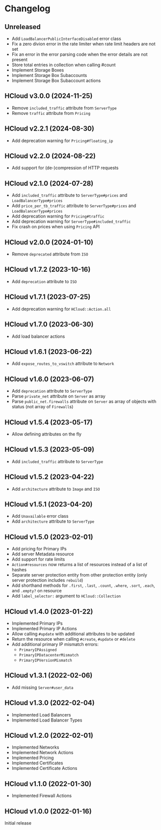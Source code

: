 # Changelog

## Unreleased

- Add `LoadBalancerPublicInterfaceDisabled` error class
- Fix a zero divion error in the rate limiter when rate limit headers are not set
- Fix an error in the error parsing code when the error details are not present
- Store total entries in collection when calling #count
- Implement Storage Boxes
- Implement Storage Box Subaccounts
- Implement Storage Box Subaccount actions

## HCloud v3.0.0 (2024-11-25)

- Remove `included_traffic` attribute from `ServerType`
- Remove `traffic` attribute from `Pricing`

## HCloud v2.2.1 (2024-08-30)

- Add deprecation warning for `Pricing#floating_ip`

## HCloud v2.2.0 (2024-08-22)

- Add support for (de-)compression of HTTP requests

## HCloud v2.1.0 (2024-07-28)

- Add `included_traffic` attribute to `ServerType#prices` and `LoadBalancerType#prices`
- Add `price_per_tb_traffic` attribute to `ServerType#prices` and `LoadBalancerType#prices`
- Add deprecation warning for `Pricing#traffic`
- Add deprecation warning for `ServerType#included_traffic`
- Fix crash on prices when using `Pricing` API

## HCloud v2.0.0 (2024-01-10)

- Remove `deprecated` attribute from `ISO`

## HCloud v1.7.2 (2023-10-16)

- Add `deprecation` attribute to `ISO`

## HCloud v1.7.1 (2023-07-25)

- Add deprecation warning for `HCloud::Action.all`

## HCloud v1.7.0 (2023-06-30)

- Add load balancer actions

## HCloud v1.6.1 (2023-06-22)

- Add `expose_routes_to_vswitch` attribute to `Network`

## HCloud v1.6.0 (2023-06-07)

- Add `deprecation` attribute to `ServerType`
- Parse `private_net` attribute on `Server` as array
- Parse `public_net.firewalls` attribute on `Server` as array of objects with status (not array of `Firewall`s)

## HCloud v1.5.4 (2023-05-17)

- Allow defining attributes on the fly

## HCloud v1.5.3 (2023-05-09)

- Add `included_traffic` attribute to `ServerType`

## HCloud v1.5.2 (2023-04-22)

- Add `architecture` attribute to `Image` and `ISO`

## HCloud v1.5.1 (2023-04-20)

- Add `Unavailable` error class
- Add `architecture` attribute to `ServerType`

## HCloud v1.5.0 (2023-02-01)

- Add pricing for Primary IPs
- Add server Metadata resource
- Add support for rate limits
- `Action#resources` now returns a list of resources instead of a list of hashes
- Separate server protection entity from other protection entity (only server protection includes `rebuild`)
- Add shorthand methods for `.first`, `.last`, `.count`, `.where`, `.sort`, `.each`, and `.empty?` on resource
- Add `label_selector:` argument to `HCloud::Collection`

## HCloud v1.4.0 (2023-01-22)

- Implemented Primary IPs
- Implemented Primary IP Actions
- Allow calling `#update` with additional attributes to be updated
- Return the resource when calling `#create`, `#update` or `#delete`
- Add additional primary IP mismatch errors:
  - `PrimaryIPAssigned`
  - `PrimaryIPDatacenterMismatch`
  - `PrimaryIPVersionMismatch`

## HCloud v1.3.1 (2022-02-06)

- Add missing `Server#user_data`

## HCloud v1.3.0 (2022-02-04)

- Implemented Load Balancers
- Implemented Load Balancer Types

## HCloud v1.2.0 (2022-02-01)

- Implemented Networks
- Implemented Network Actions
- Implemented Pricing
- Implemented Certificates
- Implemented Certificate Actions

## HCloud v1.1.0 (2022-01-30)

- Implemented Firewall Actions

## HCloud v1.0.0 (2022-01-16)

Initial release
